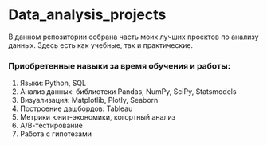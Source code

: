 # Data_analysis_projects
В данном репозитории собрана часть моих лучших проектов по анализу данных. Здесь есть как учебные, так и практические. 
### Приобретенные навыки за время обучения и работы:

1. Языки: Python, SQL
2. Анализ данных: библиотеки Pandas, NumPy, SciPy, Statsmodels
3. Визуализация: Matplotlib, Plotly, Seaborn
4. Построение дашбордов: Tableau
5. Метрики юнит-экономики, когортный анализ
6. А/В-тестирование
7. Работа с гипотезами
